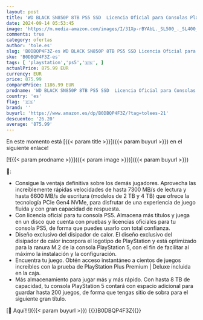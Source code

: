 ```yaml
---
layout: post
title: 'WD BLACK SN850P 8TB PS5 SSD  Licencia Oficial para Consolas Playstation 5 PS5  Velocidades hasta 7200 MB/s  M.2 2280 PCIe NVMe SSD con Disipador Optimizado  SSD para Juegos internos  Negro'
date: 2024-09-14 05:53:45
image: 'https://m.media-amazon.com/images/I/31Xp-rBYAbL._SL500_._SL400_.jpg'
comments: true
category: ofertas
author: 'tole.es'
slug: 'B0DBQP4F3Z-es WD BLACK SN850P 8TB PS5 SSD Licencia Oficial para Consolas...'
sku: 'B0DBQP4F3Z-es'
tags: [ 'playstation','ps5','🇪🇸', ]
actualPrice: 875.99 EUR
currency: EUR
price: 875.99
comparePrice: 1186.99 EUR
prodname: 'WD BLACK SN850P 8TB PS5 SSD  Licencia Oficial para Consolas Playstation 5 PS5  Velocidades hasta 7200 MB/s  M.2 2280 PCIe NVMe SSD con Disipador Optimizado  SSD para Juegos internos  Negro'
country: 'es'
flag: '🇪🇸'
brand: ''
buyurl: 'https://www.amazon.es/dp/B0DBQP4F3Z/?tag=tolees-21'
descuento: '26.20'
average: '875.99'
---
```


En este momento está [{{< param title >}}]({{< param buyurl >}}) en el siguiente enlace!

[![{{< param prodname >}}]({{< param image >}})]({{< param buyurl >}})

🔎:

- Consigue la ventaja definitiva sobre los demás jugadores. Aprovecha las increíblemente rápidas velocidades de hasta 7300 MB/s de lectura y hasta 6600 MB/s de escritura (modelos de 2 TB y 4 TB) que ofrece la tecnología PCIe Gen4 NVMe, para disfrutar de una experiencia de juego fluida y con gran capacidad de respuesta.
- Con licencia oficial para tu consola PS5. Almacena más títulos y juega en un disco que cuenta con pruebas y licencias oficiales para tu consola PS5, de forma que puedes usarlo con total confianza.
- Diseño exclusivo del disipador de calor. El diseño exclusivo del disipador de calor incorpora el logotipo de PlayStation y está optimizado para la ranura M.2 de la consola PlayStation 5, con el fin de facilitar al máximo la instalación y la configuración.
- Encuentra tu juego. Obtén acceso instantáneo a cientos de juegos increíbles con la prueba de PlayStation Plus Premium | Deluxe incluida en la caja.
- Más almacenamiento para jugar más y más rápido. Con hasta 8 TB de capacidad, tu consola PlayStation 5 contará con espacio adicional para guardar hasta 200 juegos, de forma que tengas sitio de sobra para el siguiente gran título.

[🛒 Aquí!!!]({{< param buyurl >}})
{{<world>}}B0DBQP4F3Z{{</world>}}
